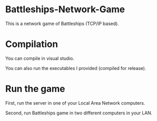 # Battleships-Network-Game
This is a network game of Battleships (TCP/IP based).

# Compilation
You can compile in visual studio.

You can also run the executables I provided (compiled for release).

# Run the game
First, run the server in one of your Local Area Network computers.

Second, run Battleships game in two different computers in your LAN.
